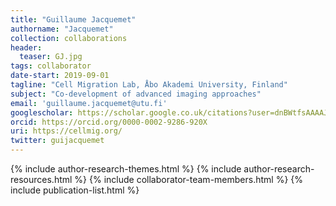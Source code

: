 ```yaml
---
title: "Guillaume Jacquemet"
authorname: "Jacquemet"
collection: collaborations
header:
  teaser: GJ.jpg
tags: collaborator
date-start: 2019-09-01
tagline: "Cell Migration Lab, Åbo Akademi University, Finland"
subject: "Co-development of advanced imaging approaches"
email: 'guillaume.jacquemet@utu.fi'
googlescholar: https://scholar.google.co.uk/citations?user=dnBWtfsAAAAJ&hl=en
orcid: https://orcid.org/0000-0002-9286-920X
uri: https://cellmig.org/
twitter: guijacquemet
---
```

<p align= "justify">

{% include author-research-themes.html %}
{% include author-research-resources.html %}
{% include collaborator-team-members.html %}
{% include publication-list.html %}
